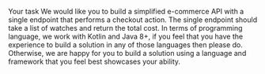 Your task
We would like you to build a simplified e-commerce API with a single endpoint that performs a
checkout action. The single endpoint should take a list of watches and return the total cost.
In terms of programming language, we work with Kotlin and Java 8+, if you feel that you have the
experience to build a solution in any of those languages then please do. Otherwise, we are happy for
you to build a solution using a language and framework that you feel best showcases your ability.
